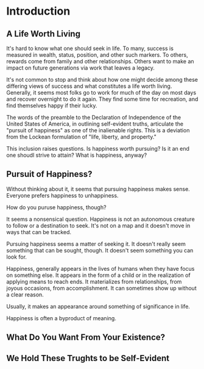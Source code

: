 # Introduction

## A Life Worth Living

It's hard to know what one should seek in life. To many, success is measured in wealth, status, position, and other such markers. To others, rewards come from family and other relationships. Others want to make an impact on future generations via work that leaves a legacy.

It's not common to stop and think about how one might decide among these differing views of success and what constitutes a life worth living. Generally, it seems most folks go to work for much of the day on most days and recover overnight to do it again. They find some time for recreation, and find themselves happy if their lucky.

The words of the preamble to the Declaration of Independence of the United States of America, in outlining self-evident truths, articulate the "pursuit of happiness" as one of the inalienable rights. This is a deviation from the Lockean formulation of "life, liberty, and property."

This inclusion raises questions. Is happiness worth pursuing? Is it an end one shoudl strive to attain? What is happiness, anyway?

## Pursuit of Happiness?

Without thinking about it, it seems that pursuing happiness makes sense. Everyone prefers happiness to unhappiness.

How do you puruse happiness, though?

It seems a nonsensical question. Happiness is not an autonomous creature to follow or a destination to seek. It's not on a map and it doesn't move in ways that can be tracked.

Pursuing happiness seems a matter of seeking it. It doesn't really seem something that can be sought, though. It doesn't seem something you can look for.

Happiness, generally appears in the lives of humans when they have focus on something else. It appears in the form of a child or in the realization of applying means to reach ends. It materializes from relationships, from joyous occasions, from accomplishment. It can sometimes show up without a clear reason.

Usually, it makes an appearance around something of significance in life.

Happiness is often a byproduct of meaning.

## What Do You Want From Your Existence?



## We Hold These Trughts to be Self-Evident

